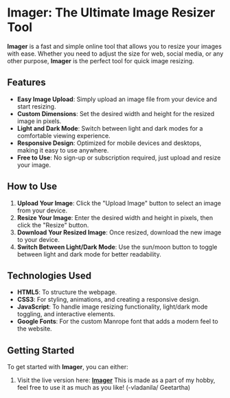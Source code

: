 # **Imager: The Ultimate Image Resizer Tool**

**Imager** is a fast and simple online tool that allows you to resize your images with ease. Whether you need to adjust the size for web, social media, or any other purpose, **Imager** is the perfect tool for quick image resizing.

## **Features**

- **Easy Image Upload**: Simply upload an image file from your device and start resizing.
- **Custom Dimensions**: Set the desired width and height for the resized image in pixels.
- **Light and Dark Mode**: Switch between light and dark modes for a comfortable viewing experience.
- **Responsive Design**: Optimized for mobile devices and desktops, making it easy to use anywhere.
- **Free to Use**: No sign-up or subscription required, just upload and resize your image.

## **How to Use**

1. **Upload Your Image**: Click the "Upload Image" button to select an image from your device.
2. **Resize Your Image**: Enter the desired width and height in pixels, then click the "Resize" button.
3. **Download Your Resized Image**: Once resized, download the new image to your device.
4. **Switch Between Light/Dark Mode**: Use the sun/moon button to toggle between light and dark mode for better readability.

## **Technologies Used**

- **HTML5**: To structure the webpage.
- **CSS3**: For styling, animations, and creating a responsive design.
- **JavaScript**: To handle image resizing functionality, light/dark mode toggling, and interactive elements.
- **Google Fonts**: For the custom Manrope font that adds a modern feel to the website.

## **Getting Started**

To get started with **Imager**, you can either:

1. Visit the live version here: [**Imager**](https://vladanila.github.io/)
   This is made as a part of my hobby, feel free to use it as much as you like!
   (-vladanila/ Geetartha)

